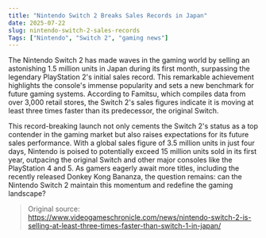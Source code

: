 ```yaml
---
title: "Nintendo Switch 2 Breaks Sales Records in Japan"
date: 2025-07-22
slug: nintendo-switch-2-sales-records
Tags: ["Nintendo", "Switch 2", "gaming news"]
---
```


The Nintendo Switch 2 has made waves in the gaming world by selling an astonishing 1.5 million units in Japan during its first month, surpassing the legendary PlayStation 2's initial sales record. This remarkable achievement highlights the console's immense popularity and sets a new benchmark for future gaming systems. According to Famitsu, which compiles data from over 3,000 retail stores, the Switch 2's sales figures indicate it is moving at least three times faster than its predecessor, the original Switch.

This record-breaking launch not only cements the Switch 2's status as a top contender in the gaming market but also raises expectations for its future sales performance. With a global sales figure of 3.5 million units in just four days, Nintendo is poised to potentially exceed 15 million units sold in its first year, outpacing the original Switch and other major consoles like the PlayStation 4 and 5. As gamers eagerly await more titles, including the recently released Donkey Kong Bananza, the question remains: can the Nintendo Switch 2 maintain this momentum and redefine the gaming landscape?

> Original source: https://www.videogameschronicle.com/news/nintendo-switch-2-is-selling-at-least-three-times-faster-than-switch-1-in-japan/